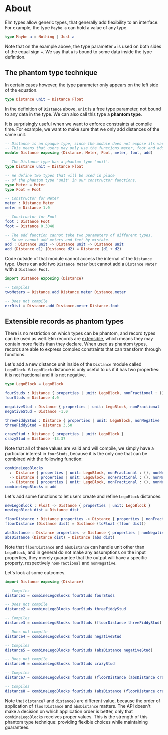 # About

Elm types allow generic types, that generally add flexibility to an interface.
For example, the type `Maybe a` can hold a value of any type.

```elm
type Maybe a = Nothing | Just a
```

Note that on the example above, the type parameter `a` is used on both sides of the equal sign `=`.
We say that `a` is bound to some data inside the type definition.

## The phantom type technique

In certain cases however, the type parameter only appears on the left side of the equation.

```elm
type Distance unit = Distance Float
```

In the definition of `Distance` above, `unit` is a free type parameter, not bound to any data in the type.
We can also call this type a **phantom type**.

It is surprisingly useful when we want to enforce constraints at compile time.
For example, we want to make sure that we only add distances of the same unit.

```elm
-- Distance is an opaque type, since the module does not expose its variants.
-- This means that users may only use the functions meter, foot and add to manipulate distances.
module Distance exposing (Distance, Meter, Foot, meter, foot, add)

-- The Distance type has a phantom type 'unit'.
type Distance unit = Distance Float

-- We define two types that will be used in place
-- of the phantom type 'unit' in our constructor functions.
type Meter = Meter
type Foot = Foot

-- Constructor for Meter
meter : Distance Meter
meter = Distance 1.0

-- Constructor for Foot
foot : Distance Foot
foot = Distance 0.3048

-- The add function cannot take two parameters of different types.
-- So we cannot add meters and feet by mistake.
add : Distance unit -> Distance unit -> Distance unit
add (Distance d1) (Distance d2) = Distance (d1 + d2)
```

Code outside of that module cannot access the internal of the `Distance` type.
Users can add two `Distance Meter` but cannot add a `Distance Meter` with a `Distance Foot`.

```elm
import Distance exposing (Distance)

-- Compiles
twoMeters = Distance.add Distance.meter Distance.meter

-- Does not compile
errDist = Distance.add Distance.meter Distance.foot
```

## Extensible records as phantom types

There is no restriction on which types can be phantom, and record types can be used as well.
Elm records are [extensible][extensible-records], which means they may contain more fields than they declare.
When used as phantom types, records are able to express complex constraints that can transform through functions.

Let's add a new distance unit inside of the `Distance` module called `LegoBlock`.
A `LegoBlock` distance is only useful to us if it has two properties: it is not fractional and it is not negative.

```elm
type LegoBlock = LegoBlock

fourStuds : Distance { properties | unit: LegoBlock, nonFractional : (), nonNegative: () }
fourStuds = Distance 4.0

negativeStud : Distance { properties | unit: LegoBlock, nonFractional : () }
negativeStud = Distance -1.0

threeFiddyStud : Distance { properties | unit: LegoBlock, nonNegative : () }
threeFiddyStud = Distance 3.50

crazyStud : Distance { properties | unit: LegoBlock }
crazyStud = Distance -13.37
```

Note that all of these values are valid and will compile, we simply have a particular interest in `fourStuds`, because it is the only one that can be combined with the following function:

```elm
combineLegoBlocks
  :  Distance { properties | unit: LegoBlock, nonFractional : (), nonNegative: () }
  -> Distance { properties | unit: LegoBlock, nonFractional : (), nonNegative: () }
  -> Distance { properties | unit: LegoBlock, nonFractional : (), nonNegative: () }
combineLegoBlocks = add
```

Let's add some functions to let users create and refine `LegoBlock` distances.

```elm
newLegoBlock : Float -> Distance { properties | unit: LegoBlock }
newLegoBlock dist = Distance dist

floorDistance : Distance properties -> Distance { properties | nonFractional : () }
floorDistance (Distance dist) = Distance (toFloat (floor dist))

absDistance : Distance properties -> Distance { properties | nonNegative : () }
absDistance (Distance dist) = Distance (abs dist)
```

Note that `floorDistance` and `absDistance` can handle unit other than `LegoBlock`, and in general do not make any assumptions on the input properties, they merely guarantee that the output will have a specific property, respectively `nonFractional` and `nonNegative`.

Let's look at some outcomes.

```elm
import Distance exposing (Distance)

-- Compiles
distance1 = combineLegoBlocks fourStuds fourStuds

-- Does not compile
distance2 = combineLegoBlocks fourStuds threeFiddyStud

-- Compiles
distance3 = combineLegoBlocks fourStuds (floorDistance threeFiddyStud)

-- Does not compile
distance4 = combineLegoBlocks fourStuds negativeStud

-- Compiles
distance5 = combineLegoBlocks fourStuds (absDistance negativeStud)

-- Does not compile
distance6 = combineLegoBlocks fourStuds crazyStud

-- Compiles
distance7 = combineLegoBlocks fourStuds (floorDistance (absDistance crazyStud))

-- Compiles
distance8 = combineLegoBlocks fourStuds (absDistance (floorDistance crazyStud))
```

Note that `distance7` and `distance8` are different value, because the order of application of `floorDistance` and `absDistance` matters.
The API doesn't make a decision on which application order is better, only that `combineLegoBlocks` receives proper values.
This is the strength of this phantom type technique: providing flexible choices while maintaining guarantees.

[extensible-records]: https://ckoster22.medium.com/advanced-types-in-elm-extensible-records-67e9d804030d
